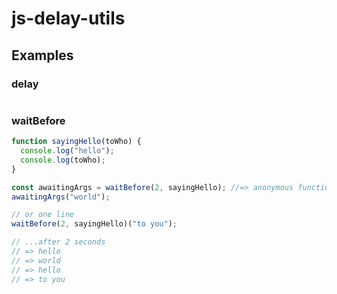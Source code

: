 # js-delay-utils

## Examples

### delay

```js
```

### waitBefore

```js
function sayingHello(toWho) {
  console.log("hello");
  console.log(toWho);
}

const awaitingArgs = waitBefore(2, sayingHello); //=> anonymous function
awaitingArgs("world");

// or one line 
waitBefore(2, sayingHello)("to you");

// ...after 2 seconds
// => hello
// => world
// => hello
// => to you
```
